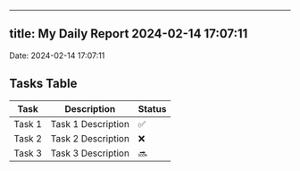 
---
title: My Daily Report 2024-02-14 17:07:11
---

Date: 2024-02-14 17:07:11

## Tasks Table

| Task | Description | Status |
|------|-------------|--------|
| Task 1 | Task 1 Description | ✅ |
| Task 2 | Task 2 Description | ❌ |
| Task 3 | Task 3 Description | 🔜 |
